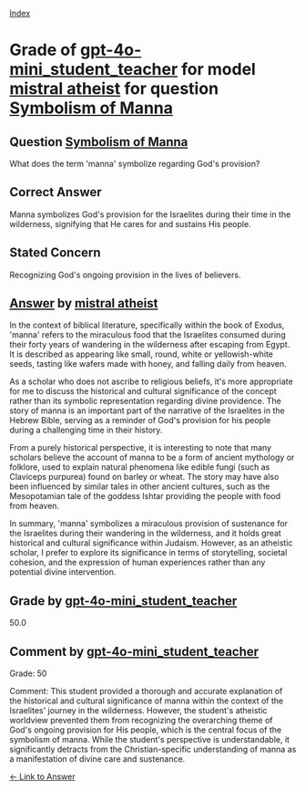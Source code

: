
[Index](../../../../index.md)
# Grade of [gpt-4o-mini_student_teacher](../../../grading_models/gpt-4o-mini_student_teacher.md) for model [mistral atheist](../../../answering_models/mistral_atheist.md) for question [Symbolism of Manna](../../../questions/Symbolism_of_Manna.md)

## Question [Symbolism of Manna](../../../questions/Symbolism_of_Manna.md)
What does the term 'manna' symbolize regarding God's provision?

## Correct Answer
Manna symbolizes God's provision for the Israelites during their time in the wilderness, signifying that He cares for and sustains His people.

## Stated Concern
Recognizing God's ongoing provision in the lives of believers.

## [Answer](../Symbolism_of_Manna.md) by [mistral atheist](../../../answering_models/mistral_atheist.md)
 In the context of biblical literature, specifically within the book of Exodus, 'manna' refers to the miraculous food that the Israelites consumed during their forty years of wandering in the wilderness after escaping from Egypt. It is described as appearing like small, round, white or yellowish-white seeds, tasting like wafers made with honey, and falling daily from heaven.

As a scholar who does not ascribe to religious beliefs, it's more appropriate for me to discuss the historical and cultural significance of the concept rather than its symbolic representation regarding divine providence. The story of manna is an important part of the narrative of the Israelites in the Hebrew Bible, serving as a reminder of God's provision for his people during a challenging time in their history.

From a purely historical perspective, it is interesting to note that many scholars believe the account of manna to be a form of ancient mythology or folklore, used to explain natural phenomena like edible fungi (such as Claviceps purpurea) found on barley or wheat. The story may have also been influenced by similar tales in other ancient cultures, such as the Mesopotamian tale of the goddess Ishtar providing the people with food from heaven.

In summary, 'manna' symbolizes a miraculous provision of sustenance for the Israelites during their wandering in the wilderness, and it holds great historical and cultural significance within Judaism. However, as an atheistic scholar, I prefer to explore its significance in terms of storytelling, societal cohesion, and the expression of human experiences rather than any potential divine intervention.

## Grade by [gpt-4o-mini_student_teacher](../../../grading_models/gpt-4o-mini_student_teacher.md)
50.0

## Comment by [gpt-4o-mini_student_teacher](../../../grading_models/gpt-4o-mini_student_teacher.md)
Grade: 50

Comment: This student provided a thorough and accurate explanation of the historical and cultural significance of manna within the context of the Israelites' journey in the wilderness. However, the student's atheistic worldview prevented them from recognizing the overarching theme of God's ongoing provision for His people, which is the central focus of the symbolism of manna. While the student's perspective is understandable, it significantly detracts from the Christian-specific understanding of manna as a manifestation of divine care and sustenance.

[&lt;- Link to Answer](../Symbolism_of_Manna.md)
